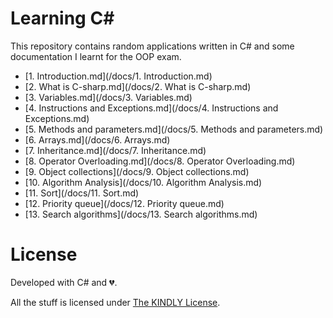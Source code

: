 # Learning C#
This repository contains random applications written in C# and some
documentation I learnt for the OOP exam.

 - [1. Introduction.md](/docs/1. Introduction.md)
 - [2. What is C-sharp.md](/docs/2. What is C-sharp.md)
 - [3. Variables.md](/docs/3. Variables.md)
 - [4. Instructions and Exceptions.md](/docs/4. Instructions and Exceptions.md)
 - [5. Methods and parameters.md](/docs/5. Methods and parameters.md)
 - [6. Arrays.md](/docs/6. Arrays.md)
 - [7. Inheritance.md](/docs/7. Inheritance.md)
 - [8. Operator Overloading.md](/docs/8. Operator Overloading.md)
 - [9. Object collections](/docs/9. Object collections.md)
 - [10. Algorithm Analysis](/docs/10. Algorithm Analysis.md)
 - [11. Sort](/docs/11. Sort.md)
 - [12. Priority queue](/docs/12. Priority queue.md)
 - [13. Search algorithms](/docs/13. Search algorithms.md)

# License
Developed with C# and :broken_heart:.

All the stuff is licensed under [The KINDLY License](http://ionicabizau.github.io/kindly-license/?author=Ionic%C4%83%20Biz%C4%83u%20%3Cbizauionica@gmail.com%3E&year=2015).
